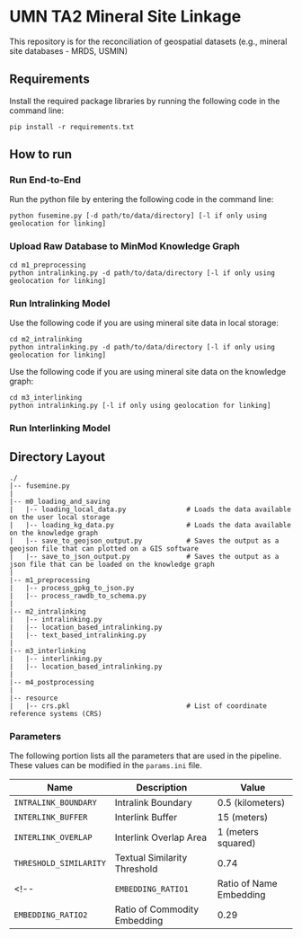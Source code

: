 # UMN TA2 Mineral Site Linkage
This repository is for the reconciliation of geospatial datasets (e.g., mineral site databases - MRDS, USMIN)

## Requirements
Install the required package libraries by running the following code in the command line:
```
pip install -r requirements.txt
```

## How to run
### Run End-to-End
Run the python file by entering the following code in the command line:
```
python fusemine.py [-d path/to/data/directory] [-l if only using geolocation for linking]
```

### Upload Raw Database to MinMod Knowledge Graph
```
cd m1_preprocessing
python intralinking.py -d path/to/data/directory [-l if only using geolocation for linking]
```


### Run Intralinking Model
Use the following code if you are using mineral site data in local storage:
```
cd m2_intralinking
python intralinking.py -d path/to/data/directory [-l if only using geolocation for linking]
```

Use the following code if you are using mineral site data on the knowledge graph:
```
cd m3_interlinking
python intralinking.py [-l if only using geolocation for linking]
```

### Run Interlinking Model

## Directory Layout
```
./
|-- fusemine.py
|
|-- m0_loading_and_saving
|   |-- loading_local_data.py               # Loads the data available on the user local storage
|   |-- loading_kg_data.py                  # Loads the data available on the knowledge graph
|   |-- save_to_geojson_output.py           # Saves the output as a geojson file that can plotted on a GIS software
|   |-- save_to_json_output.py              # Saves the output as a json file that can be loaded on the knowledge graph
|
|-- m1_preprocessing
|   |-- process_gpkg_to_json.py
|   |-- process_rawdb_to_schema.py
|
|-- m2_intralinking
|   |-- intralinking.py
|   |-- location_based_intralinking.py
|   |-- text_based_intralinking.py
|
|-- m3_interlinking
|   |-- interlinking.py
|   |-- location_based_intralinking.py
|
|-- m4_postprocessing
|
|-- resource
|   |-- crs.pkl                             # List of coordinate reference systems (CRS)

```

### Parameters
The following portion lists all the parameters that are used in the pipeline. These values can be modified in the `params.ini` file.

| Name | Description | Value |
| --- | --- | --- |
| `INTRALINK_BOUNDARY` | Intralink Boundary | 0.5 (kilometers) |
| `INTERLINK_BUFFER` | Interlink Buffer | 15 (meters) |
| `INTERLINK_OVERLAP` | Interlink Overlap Area | 1 (meters squared) |
| `THRESHOLD_SIMILARITY` | Textual Similarity Threshold | 0.74 |
<!-- | `EMBEDDING_RATIO1` | Ratio of Name Embedding | 0.71 |
| `EMBEDDING_RATIO2` | Ratio of Commodity Embedding | 0.29 | -->